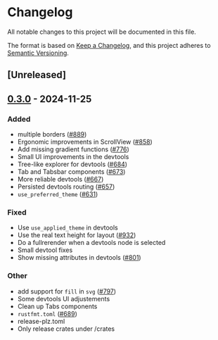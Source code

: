# Changelog

All notable changes to this project will be documented in this file.

The format is based on [Keep a Changelog](https://keepachangelog.com/en/1.0.0/),
and this project adheres to [Semantic Versioning](https://semver.org/spec/v2.0.0.html).

## [Unreleased]

## [0.3.0](https://github.com/zuiyu1998/freya/compare/freya-devtools-v0.2.1...freya-devtools-v0.3.0) - 2024-11-25

### Added

- multiple borders ([#889](https://github.com/zuiyu1998/freya/pull/889))
- Ergonomic improvements in ScrollView ([#858](https://github.com/zuiyu1998/freya/pull/858))
- Add missing gradient functions ([#776](https://github.com/zuiyu1998/freya/pull/776))
- Small UI improvements in the devtools
- Tree-like explorer for devtools ([#684](https://github.com/zuiyu1998/freya/pull/684))
- Tab and Tabsbar components ([#673](https://github.com/zuiyu1998/freya/pull/673))
- More reliable devtools ([#667](https://github.com/zuiyu1998/freya/pull/667))
- Persisted devtools routing ([#657](https://github.com/zuiyu1998/freya/pull/657))
- `use_preferred_theme` ([#631](https://github.com/zuiyu1998/freya/pull/631))

### Fixed

- Use `use_applied_theme` in devtools
- Use the real text height for layout ([#932](https://github.com/zuiyu1998/freya/pull/932))
- Do a fullrerender when a devtools node is selected
- Small devtool fixes
- Show missing attributes in devtools ([#801](https://github.com/zuiyu1998/freya/pull/801))

### Other

- add support for `fill` in `svg` ([#797](https://github.com/zuiyu1998/freya/pull/797))
- Some devtools UI adjustements
- Clean up Tabs components
- `rustfmt.toml` ([#689](https://github.com/zuiyu1998/freya/pull/689))
- release-plz.toml
- Only release crates under /crates
